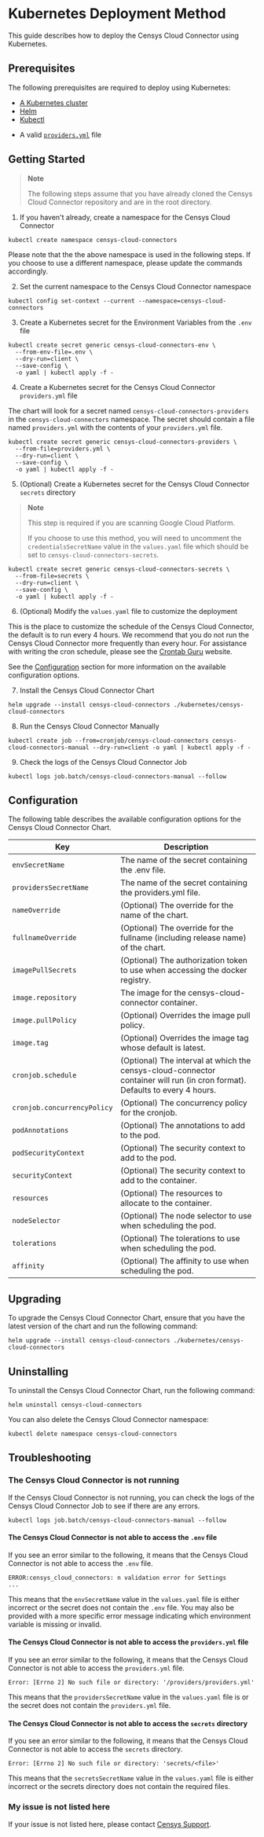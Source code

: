 # Kubernetes Deployment Method

This guide describes how to deploy the Censys Cloud Connector using Kubernetes.

## Prerequisites

The following prerequisites are required to deploy using Kubernetes:

- [A Kubernetes cluster](https://kubernetes.io/docs/setup/)
- [Helm](https://helm.sh/docs/intro/install/)
- [Kubectl](https://kubernetes.io/docs/tasks/tools/)
<!-- markdownlint-disable MD013 -->
- A valid [`providers.yml`](http://censys-cloud-connector.readthedocs.io/en/latest/providers_yml.html) file

## Getting Started

> **Note**
>
> The following steps assume that you have already cloned the Censys Cloud
> Connector repository and are in the root directory.

<!-- markdownlint-disable MD013 MD029 -->
1. If you haven't already, create a namespace for the Censys Cloud Connector

```{prompt} bash
kubectl create namespace censys-cloud-connectors
```

Please note that the the above namespace is used in the following steps. If you
choose to use a different namespace, please update the commands accordingly.

2. Set the current namespace to the Censys Cloud Connector namespace

```{prompt} bash
kubectl config set-context --current --namespace=censys-cloud-connectors
```

3. Create a Kubernetes secret for the Environment Variables from the `.env`
file

```{prompt} bash
kubectl create secret generic censys-cloud-connectors-env \
  --from-env-file=.env \
  --dry-run=client \
  --save-config \
  -o yaml | kubectl apply -f -
```

4. Create a Kubernetes secret for the Censys Cloud Connector `providers.yml`
file

The chart will look for a secret named `censys-cloud-connectors-providers` in
the `censys-cloud-connectors` namespace. The secret should contain a file named
`providers.yml` with the contents of your `providers.yml` file.

```{prompt} bash
kubectl create secret generic censys-cloud-connectors-providers \
  --from-file=providers.yml \
  --dry-run=client \
  --save-config \
  -o yaml | kubectl apply -f -
```

5. (Optional) Create a Kubernetes secret for the Censys Cloud Connector
`secrets` directory

> **Note**
>
> This step is required if you are scanning Google Cloud Platform.
>
> If you choose to use this method, you will need to uncomment the
> `credentialsSecretName` value in the `values.yaml` file which should be set
> to `censys-cloud-connectors-secrets`.

```{prompt} bash
kubectl create secret generic censys-cloud-connectors-secrets \
  --from-file=secrets \
  --dry-run=client \
  --save-config \
  -o yaml | kubectl apply -f -
```

6. (Optional) Modify the `values.yaml` file to customize the deployment

This is the place to customize the schedule of the Censys Cloud Connector, the
default is to run every 4 hours. We recommend that you do not run the Censys
Cloud Connector more frequently than every hour. For assistance with
writing the cron schedule, please see the [Crontab Guru](https://crontab.guru/)
website.

See the [Configuration](#configuration) section for more information on the
available configuration options.

7. Install the Censys Cloud Connector Chart

```{prompt} bash
helm upgrade --install censys-cloud-connectors ./kubernetes/censys-cloud-connectors
```

8. Run the Censys Cloud Connector Manually

```{prompt} bash
kubectl create job --from=cronjob/censys-cloud-connectors censys-cloud-connectors-manual --dry-run=client -o yaml | kubectl apply -f -
```

9. Check the logs of the Censys Cloud Connector Job

```{prompt} bash
kubectl logs job.batch/censys-cloud-connectors-manual --follow
```
<!-- markdownlint-enable MD029 -->
## Configuration

The following table describes the available configuration options for the
Censys Cloud Connector Chart.

| Key                         | Description                                                                                                                 |
| --------------------------- | --------------------------------------------------------------------------------------------------------------------------- |
| `envSecretName`             | The name of the secret containing the .env file.                                                                            |
| `providersSecretName`       | The name of the secret containing the providers.yml file.                                                                   |
| `nameOverride`              | (Optional) The override for the name of the chart.                                                                          |
| `fullnameOverride`          | (Optional) The override for the fullname (including release name) of the chart.                                             |
| `imagePullSecrets`          | (Optional) The authorization token to use when accessing the docker registry.                                               |
| `image.repository`          | The image for the censys-cloud-connector container.                                                                         |
| `image.pullPolicy`          | (Optional) Overrides the image pull policy.                                                                                 |
| `image.tag`                 | (Optional) Overrides the image tag whose default is latest.                                                                 |
| `cronjob.schedule`          | (Optional) The interval at which the censys-cloud-connector container will run (in cron format). Defaults to every 4 hours. |
| `cronjob.concurrencyPolicy` | (Optional) The concurrency policy for the cronjob.                                                                          |
| `podAnnotations`            | (Optional) The annotations to add to the pod.                                                                               |
| `podSecurityContext`        | (Optional) The security context to add to the pod.                                                                          |
| `securityContext`           | (Optional) The security context to add to the container.                                                                    |
| `resources`                 | (Optional) The resources to allocate to the container.                                                                      |
| `nodeSelector`              | (Optional) The node selector to use when scheduling the pod.                                                                |
| `tolerations`               | (Optional) The tolerations to use when scheduling the pod.                                                                  |
| `affinity`                  | (Optional) The affinity to use when scheduling the pod.                                                                     |
<!-- markdownlint-enable MD013 -->

## Upgrading

To upgrade the Censys Cloud Connector Chart, ensure that you have the latest
version of the chart and run the following command:

```{prompt} bash
helm upgrade --install censys-cloud-connectors ./kubernetes/censys-cloud-connectors
```

## Uninstalling

To uninstall the Censys Cloud Connector Chart, run the following command:

```{prompt} bash
helm uninstall censys-cloud-connectors
```

You can also delete the Censys Cloud Connector namespace:

```{prompt} bash
kubectl delete namespace censys-cloud-connectors
```

## Troubleshooting

### The Censys Cloud Connector is not running

If the Censys Cloud Connector is not running, you can check the logs of the
Censys Cloud Connector Job to see if there are any errors.

```{prompt} bash
kubectl logs job.batch/censys-cloud-connectors-manual --follow
```

#### The Censys Cloud Connector is not able to access the `.env` file

If you see an error similar to the following, it means that the Censys Cloud
Connector is not able to access the `.env` file.

```{prompt} bash
ERROR:censys_cloud_connectors: n validation error for Settings
...
```

This means that the `envSecretName` value in the `values.yaml` file is
either incorrect or the secret does not contain the `.env` file. You may also
be provided with a more specific error message indicating which environment
variable is missing or invalid.

#### The Censys Cloud Connector is not able to access the `providers.yml` file

If you see an error similar to the following, it means that the Censys Cloud
Connector is not able to access the `providers.yml` file.

```{prompt}
Error: [Errno 2] No such file or directory: '/providers/providers.yml'
```

This means that the `providersSecretName` value in the `values.yaml` file is
or the secret does not contain the `providers.yml` file.

#### The Censys Cloud Connector is not able to access the `secrets` directory

If you see an error similar to the following, it means that the Censys Cloud
Connector is not able to access the `secrets` directory.

```{prompt}
Error: [Errno 2] No such file or directory: 'secrets/<file>'
```

This means that the `secretsSecretName` value in the `values.yaml` file is
either incorrect or the secrets directory does not contain the required files.

### My issue is not listed here

If your issue is not listed here, please contact [Censys Support](mailto:support@censys.io).
